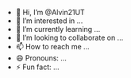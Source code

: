 - 👋 Hi, I’m @Alvin21UT
- 👀 I’m interested in ...
- 🌱 I’m currently learning ...
- 💞️ I’m looking to collaborate on ...
- 📫 How to reach me ...
- 😄 Pronouns: ...
- ⚡ Fun fact: ...

<!---
Alvin21UT/Alvin21UT is a ✨ special ✨ repository because its `README.md` (this file) appears on your GitHub profile.
You can click the Preview link to take a look at your changes.
--->
